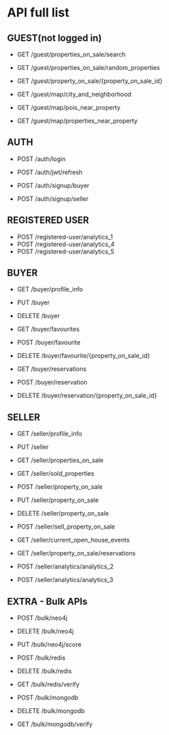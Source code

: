 # API full list


## GUEST(not logged in)

- GET /guest/properties_on_sale/search
- GET /guest/properties_on_sale/random_properties
- GET /guest/property_on_sale/{property_on_sale_id}

- GET /guest/map/city_and_neighborhood
- GET /guest/map/pois_near_property
- GET /guest/map/properties_near_property


## AUTH

- POST /auth/login
- POST /auth/jwt/refresh

- POST /auth/signup/buyer
- POST /auth/signup/seller

## REGISTERED USER

- POST /registered-user/analytics_1
- POST /registered-user/analytics_4
- POST /registered-user/analytics_5

## BUYER

- GET /buyer/profile_info
- PUT /buyer
- DELETE /buyer

- GET /buyer/favourites
- POST /buyer/favourite
- DELETE /buyer/favourite/{property_on_sale_id}

- GET /buyer/reservations
- POST /buyer/reservation
- DELETE /buyer/reservation/{property_on_sale_id}


## SELLER


- GET /seller/profile_info
- PUT /seller

- GET /seller/properties_on_sale
- GET /seller/sold_properties

- POST /seller/property_on_sale
- PUT /seller/property_on_sale
- DELETE /seller/property_on_sale
- POST /seller/sell_property_on_sale

- GET /seller/current_open_house_events
- GET /seller/property_on_sale/reservations

- POST /seller/analytics/analytics_2
- POST /seller/analytics/analytics_3


## EXTRA - Bulk APIs

- POST /bulk/neo4j
- DELETE /bulk/neo4j
- PUT /bulk/neo4j/score

- POST /bulk/redis
- DELETE /bulk/redis
- GET /bulk/redis/verify

- POST /bulk/mongodb
- DELETE /bulk/mongodb
- GET /bulk/mongodb/verify